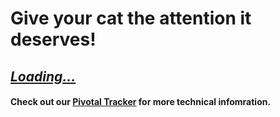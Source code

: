 # Give your cat the attention it deserves!


## *[Loading...](https://kattbnb.netlify.com/)*


#### Check out our [Pivotal Tracker](https://www.pivotaltracker.com/n/projects/2376676) for more technical infomration.
